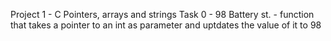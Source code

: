 Project 1 - C Pointers, arrays and strings
Task 0 - 98 Battery st. - function that takes a pointer to an int as parameter and uptdates the value of it to 98
